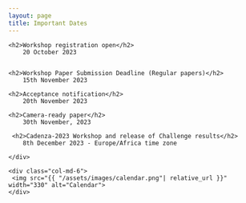 ```yaml
---
layout: page
title: Important Dates
---
```


<div class="row">
 <div class="col-md-6">
  
    <h2>Workshop registration open</h2>
        20 October 2023

 
    <h2>Workshop Paper Submission Deadline (Regular papers)</h2>
        15th November 2023

    <h2>Acceptance notification</h2>
        20th November 2023

    <h2>Camera-ready paper</h2>
        30th November, 2023

     <h2>Cadenza-2023 Workshop and release of Challenge results</h2>
        8th December 2023 - Europe/Africa time zone

    </div>

    <div class="col-md-6">
     <img src="{{ "/assets/images/calendar.png"| relative_url }}" width="330" alt="Calendar">
    </div>

</div>
